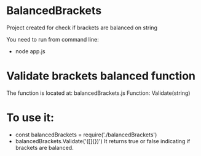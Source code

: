 # BalancedBrackets
Project created for check if brackets are balanced on string

You need to run from command line:
* node app.js

# Validate brackets balanced function 
The function is located at:
balancedBrackets.js
Function: Validate(string)

# To use it:
* const balancedBrackets = require('./balancedBrackets')
* balancedBrackets.Validate('([]{})')
It returns true or false indicating if brackets are balanced.
